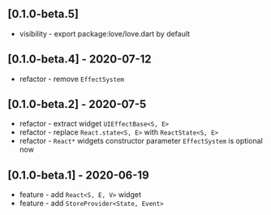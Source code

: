 ## [0.1.0-beta.5]

* visibility - export package:love/love.dart by default

## [0.1.0-beta.4] - 2020-07-12

* refactor - remove `EffectSystem`

## [0.1.0-beta.2] - 2020-07-5

* refactor - extract widget `UIEffectBase<S, E>`
* refactor - replace `React.state<S, E>` with `ReactState<S, E>`
* refactor - `React*` widgets constructor parameter `EffectSystem` is optional now

## [0.1.0-beta.1] - 2020-06-19

* feature - add `React<S, E, V>` widget
* feature - add `StoreProvider<State, Event>`